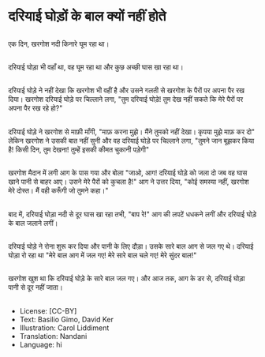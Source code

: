 # दरियाई घोड़ों के बाल क्यों नहीं होते

##
एक दिन, खरगोश नदी किनारे घूम रहा था।

##
दरियाई घोड़ा भी वहाँ था, वह घूम रहा था और कुछ अच्छी घास खा रहा था।

##
दरियाई घोड़े ने नहीं देखा कि खरगोश भी वहीं है और उसने गलती से खरगोश के पैरों पर अपना पैर रख दिया। खरगोश दरियाई घोड़े पर चिल्लाने लगा, "तुम दरियाई घोड़े! तुम देख नहीं सकते कि मेरे पैरों पर अपना पैर रख रहे हो?"

##
दरियाई घोड़े ने खरगोश से माफ़ी माँगी, "माफ़ करना मुझे। मैंने तुमको नहीं देखा। कृपया मुझे माफ़ कर दो" लेकिन खरगोश ने उसकी बात नहीं सुनी और वह दरियाई घोड़े पर चिल्लाने लगा, "तुमने जान बूझकर किया है! किसी दिन, तुम देखना! तुम्हें इसकी कीमत चुकानी पड़ेगी"

##
खरगोश मैदान में लगी आग के पास गया और बोला "जाओ, आग! दरियाई घोड़े को जला दो जब वह घास खाने पानी से बाहर आए। उसने मेरे पैरों को कुचला है!" आग ने उत्तर दिया, "कोई समस्या नहीं, खरगोश मेरे दोस्त। मैं वही करूँगी जो तुमने कहा।"

##
बाद में, दरियाई घोड़ा नदी से दूर घास खा रहा तभी, "बाप रे!" आग की लपटें धधकने लगीं और दरियाई घोड़े के बाल जलाने लगीं।

##
दरियाई घोड़े ने रोना शुरू कर दिया और पानी के लिए दौड़ा। उसके सारे बाल आग से जल गए थे। दरियाई घोड़ा रो रहा था "मेरे बाल आग में जल गए! मेरे सारे बाल चले गए! मेरे सुंदर बाल!"

##
खरगोश खुश था कि दरियाई घोड़े के सारे बाल जल गए। और आज तक, आग के डर से, दरियाई घोड़ा पानी से दूर नहीं जाता।

##
* License: [CC-BY]
* Text: Basilio Gimo, David Ker
* Illustration: Carol Liddiment
* Translation: Nandani
* Language: hi
